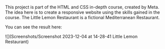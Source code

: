 This project is part of the HTML and CSS in-depth course, created by Meta. The idea here is to create a responsive website using the skills gained in the course. The Little Lemon Restaurant is a fictional Mediterranean Restaurant.

You can see the result here: 

![](Screenshots/Screenshot 2023-12-04 at 14-28-41 Little Lemon Restaurant)
